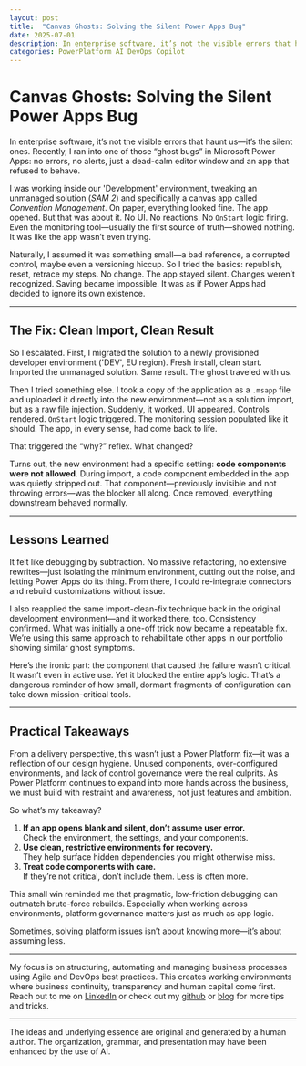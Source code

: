 ```yaml
---
layout: post
title:  "Canvas Ghosts: Solving the Silent Power Apps Bug"
date: 2025-07-01
description: In enterprise software, it’s not the visible errors that haunt us—it’s the silent ones. Recently, I ran into one of those “ghost bugs” in Microsoft Power Apps, no errors, no alerts, just a dead-calm editor window and an app that refused to behave.
categories: PowerPlatform AI DevOps Copilot
---
```



# Canvas Ghosts: Solving the Silent Power Apps Bug

In enterprise software, it’s not the visible errors that haunt us—it’s the silent ones. Recently, I ran into one of those “ghost bugs” in Microsoft Power Apps: no errors, no alerts, just a dead-calm editor window and an app that refused to behave.

I was working inside our 'Development' environment, tweaking an unmanaged solution (*SAM 2*) and specifically a canvas app called *Convention Management*. On paper, everything looked fine. The app opened. But that was about it. No UI. No reactions. No `OnStart` logic firing. Even the monitoring tool—usually the first source of truth—showed nothing. It was like the app wasn’t even trying.


Naturally, I assumed it was something small—a bad reference, a corrupted control, maybe even a versioning hiccup. So I tried the basics: republish, reset, retrace my steps. No change. The app stayed silent. Changes weren’t recognized. Saving became impossible. It was as if Power Apps had decided to ignore its own existence.

---

## The Fix: Clean Import, Clean Result

So I escalated. First, I migrated the solution to a newly provisioned developer environment ('DEV', EU region). Fresh install, clean start. Imported the unmanaged solution. Same result. The ghost traveled with us.

Then I tried something else. I took a copy of the application as a `.msapp` file and uploaded it directly into the new environment—not as a solution import, but as a raw file injection. Suddenly, it worked. UI appeared. Controls rendered. `OnStart` logic triggered. The monitoring session populated like it should. The app, in every sense, had come back to life.

That triggered the “why?” reflex. What changed?

Turns out, the new environment had a specific setting: **code components were not allowed**. During import, a code component embedded in the app was quietly stripped out. That component—previously invisible and not throwing errors—was the blocker all along. Once removed, everything downstream behaved normally.

---

## Lessons Learned

It felt like debugging by subtraction. No massive refactoring, no extensive rewrites—just isolating the minimum environment, cutting out the noise, and letting Power Apps do its thing. From there, I could re-integrate connectors and rebuild customizations without issue.

I also reapplied the same import-clean-fix technique back in the original development environment—and it worked there, too. Consistency confirmed. What was initially a one-off trick now became a repeatable fix. We’re using this same approach to rehabilitate other apps in our portfolio showing similar ghost symptoms.

Here’s the ironic part: the component that caused the failure wasn’t critical. It wasn’t even in active use. Yet it blocked the entire app’s logic. That’s a dangerous reminder of how small, dormant fragments of configuration can take down mission-critical tools.

---

## Practical Takeaways

From a delivery perspective, this wasn’t just a Power Platform fix—it was a reflection of our design hygiene. Unused components, over-configured environments, and lack of control governance were the real culprits. As Power Platform continues to expand into more hands across the business, we must build with restraint and awareness, not just features and ambition.

So what’s my takeaway?

1. **If an app opens blank and silent, don’t assume user error.**  
   Check the environment, the settings, and your components.
2. **Use clean, restrictive environments for recovery.**  
   They help surface hidden dependencies you might otherwise miss.
3. **Treat code components with care.**  
   If they’re not critical, don’t include them. Less is often more.

This small win reminded me that pragmatic, low-friction debugging can outmatch brute-force rebuilds. Especially when working across environments, platform governance matters just as much as app logic.

Sometimes, solving platform issues isn’t about knowing more—it’s about assuming less.

----
My focus is on structuring, automating and managing business processes using Agile and DevOps best practices. This creates working environments where business continuity, transparency and human capital come first. Reach out to me on [LinkedIn](https://www.linkedin.com/in/dennisvanaelst) or check out my [github](https://github.com/dva81) or [blog](https://www.dennisvanaelst.net/) for more tips and tricks.

----
The ideas and underlying essence are original and generated by a human author. The organization, grammar, and presentation may have been enhanced by the use of AI.
